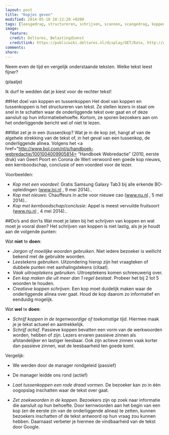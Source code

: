 ```yaml
---
layout: post
title: "Kopjes geven"
modified: 2014-05-10 10:12:20 +0200
tags: [leesgedrag, structureren, schrijven, scannen, scangedrag, koppen, tussenkoppen, webteksten, lezer, bezoeker, webgebruiker]
image:
  feature: 
  credit: Deltares, Belastingdienst
  creditlink: https://publicwiki.deltares.nl/display/OET/Data, http://www.belastingdienst.nl/wps/wcm/connect/bldcontentnl/belastingdienst/prive/woning/uw_hypotheek_of_lening/uw_hypotheek_of_lening
comments: 
share: 
---
```

Neem even de tijd en vergelijk onderstaande teksten. Welke tekst leest
fijner?

(plaatje)

Ik durf te wedden dat je kiest voor de rechter tekst!

##Het doel van koppen en tussenkoppen
Het doel van koppen en tussenkoppen is het structureren van tekst. Ze stellen lezers in staat om snel in te schatten waar de onderliggende tekst over gaat en of deze aansluit op hun informatiebehoefte. Kortom, ze sporen bezoekers aan om het onderliggende bericht wel of niet te lezen.

##Wat zet je in een (tussen)kop?
Wat je in de kop zet, hangt af van de algehele strekking van de tekst of, in het geval van een tussenkop, de onderliggende alinea. 
Volgens het <a href="http://www.bol.com/nl/p/handboek-webredactie/1001004009905814>
“Handboek Webredactie” (2010, eerste druk)</a> van Geert Poort en
Corona de Wert verwoord een goede kop nieuws, een kernboodschap,
conclusie of een voordeel voor de lezer.

Voorbeelden:
* _Kop met een voordeel_: Gratis Samsung Galaxy Tab3 bij alle erkende
BO-opleidingen (www.loi.nl , 9 mei 2014)..  
* _Kop met nieuws_: Chauffeurs in actie voor nieuwe cao (www.nu.nl , 5
  mei 2014).. 
* _Kop met kernboodschap/conclusie_: Appel is meest vervuilde
  fruitsoort (www.nu.nl , 4 mei 2014).. 

##Do’s and don’ts
Wat moet je laten bij het schrijven van koppen en wat moet je vooral doen?
Het schrijven van koppen is niet lastig, als je je houdt aan de
volgende punten:

Wat **niet** te **doen**:
* _Jargon of moeilijke woorden gebruiken_. Niet iedere bezoeker is wellicht bekend met de gebruikte woorden. 
* _Leestekens gebruiken_. Uitzondering hierop zijn het vraagteken of dubbele punten met aanhalingstekens (citaat).
* _Vaak uitroeptekens gebruiken_. Uitroeptekens komen schreeuwerig over. 
* _Een kop maken die uit meer dan 1 regel bestaat_. Probeer het bij 2 tot 5 woorden te houden. 
* _Creatieve koppen schrijven_. Een kop moet duidelijk maken waar de onderliggende alinea over gaat. Houd de kop daarom zo informatief en eenduidig mogelijk. 


Wat **wel** te **doen**:
* _Schrijf koppen in de tegenwoordige of toekomstige tijd_. Hiermee maak je je tekst actueel en aantrekkelijk. 
* _Schrijf actief_. Passieve koppen bevatten een vorm van de werkwoorden worden, hebben of zijn. Lezers ervaren passieve zinnen als afstandelijker en lastiger leesbaar.  Ook zijn actieve zinnen vaak korter dan passieve zinnen, wat de leesbaarheid ten goede komt. 

Vergelijk:
  * We werden door de manager rondgeleid (passief)
  * De manager leidde ons rond (actief)

* _Laat tussenkoppen een rode draad vormen_. De bezoeker kan zo in één oogopslag inschatten waar de tekst over gaat. 
* _Zet zoekwoorden in de koppen_. Bezoekers zijn op zoek naar informatie die aansluit op hun behoefte. Door kernwoorden aan het begin van een kop (en de eerste zin van de onderliggende alinea) te zetten, kunnen bezoekers inschatten of de tekst antwoord op hun vraag zou kunnen  hebben. Daarnaast verbeter je hiermee de vindbaarheid van de tekst door Google. 
